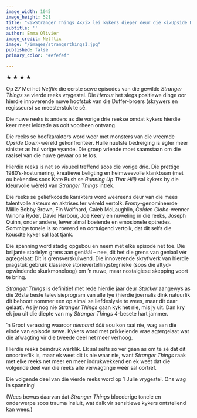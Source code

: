 ```yaml
---
image_width: 1045
image_height: 521
title: "<i>Stranger Things 4</i> lei kykers dieper deur die <i>Upside Down</i>"
subtitle: ''
author: Emma Olivier
image_credit: Netflix
image: "/images/strangerthings1.jpg"
published: false
primary_color: "#efefef"

---
```

**★ ★ ★ ★**

Op 27 Mei het _Netflix_ die eerste sewe episodes van die gewilde _Stranger Things_ se vierde reeks vrygestel. Die _Herout_ het slegs positiewe dinge oor hierdie innoverende nuwe hoofstuk van die Duffer-broers (skrywers en regisseurs) se meesterstuk te sê.

Die nuwe reeks is anders as die vorige drie reekse omdat kykers hierdie keer meer leidrade as ooit voorheen ontvang.

Die reeks se hoofkarakters word weer met monsters van die vreemde _Upside Down_-wêreld gekonfronteer. Hulle nuutste bedreiging is egter meer sinister as hul vorige vyande. Die groep vriende moet saamstaan om die raaisel van die nuwe gevaar op te los.

Hierdie reeks is net so visueel treffend soos die vorige drie. Die prettige 1980’s-kostumering, kreatiewe beligting en heimweevolle klankbaan (met ou bekendes soos Kate Bush se _Running Up That Hill)_ sal kykers by die kleurvolle wêreld van _Stranger Things_ intrek.

Die reeks se geliefkoosde karakters word weereens deur van die mees talentvolle akteurs en aktrises ter wêreld vertolk. _Emmy_-genomineerde Millie Bobby Brown, Fin Wolfhard, Caleb McLaughlin, _Golden Globe_-wenner Winona Ryder, David Harbour, Joe Keery en nuweling in die reeks, Joseph Quinn, onder andere, lewer almal boeiende en emosionele optredes. Sommige tonele is so roerend en oortuigend vertolk, dat dit selfs die kousdte kyker sal laat tjank.

Die spanning word stadig opgebou en neem met elke episode net toe. Die briljante storielyn grens aan geniáál – nee, dit het die grens van geniaal vér agtegelaat: Dit is grensverskuiwend. Die innoverende skryfwerk van hierdie pragstuk gebruik klassieke storievertellingstegnieke (soos die altyd-opwindende skurkmonoloog) om ’n nuwe, maar nostalgiese skepping voort te bring.

_Stranger Things_ is definitief met rede hierdie jaar deur _Stacker_ aangewys as die 26ste beste televisieprogram van alle tye (hierdie joernalis dink natuurlik dit behoort nommer een op almal se liefdeslysie te wees, maar dit daar gelaat). As jy nog nie _Stranger Things_ gaan kyk het nie, mis jy uit. Dan kry ek jou uit die diepte van my _Stranger Things 4_-besete hart jammer.

’n Groot verassing waaroor _niemand_ _óóit_ sou kon raai nie, wag aan die einde van episode sewe. Kykers word met prikkelende vrae agtergelaat wat die afwagting vir die tweede deel net meer verhoog.

Hierdie reeks beïndruk werklik. Ek sal selfs so ver gaan as om te sê dat dit onoortreflik is, maar ek weet dit is nie waar nie, want _Stranger Things_ raak met elke reeks net meer en meer indrukwekkend en ek weet dat die volgende deel van die reeks alle verwagtinge wéér sal oortref.

Die volgende deel van die vierde reeks word op 1 Julie vrygestel. Ons wag in spanning!

(Wees bewus daarvan dat _Stranger Things_ bloederige tonele en onderwerpe soos trauma insluit, wat dalk vir sensitiewe kykers ontstellend kan wees.)
